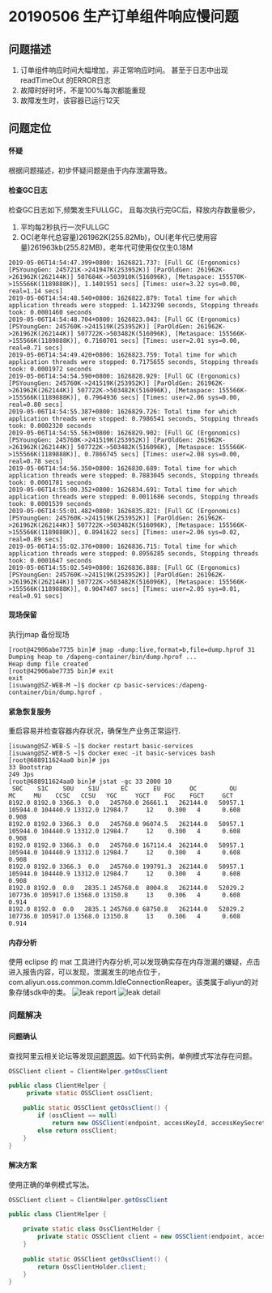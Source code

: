 # 20190506 生产订单组件响应慢问题

## 问题描述
1. 订单组件响应时间大幅增加，非正常响应时间。 甚至于日志中出现 readTimeOut 的ERROR日志
2. 故障时好时坏，不是100%每次都能重现
3. 故障发生时，该容器已运行12天



## 问题定位

#### 怀疑
根据问题描述，初步怀疑问题是由于内存泄漏导致。

#### 检查GC日志
检查GC日志如下,频繁发生FULLGC， 且每次执行完GC后，释放内存数量极少，
 1. 平均每2秒执行一次FULLGC
 2. OC(老年代总容量)261962K(255.82Mb)，OU(老年代已使用容量)261963kb(255.82MB)，老年代可使用仅仅生0.18M
```
2019-05-06T14:54:47.399+0800: 1626821.737: [Full GC (Ergonomics) [PSYoungGen: 245721K->241947K(253952K)] [ParOldGen: 261962K->261962K(262144K)] 507684K->503910K(516096K), [Metaspace: 155570K->155566K(1189888K)], 1.1401951 secs] [Times: user=3.22 sys=0.00, real=1.14 secs]
2019-05-06T14:54:48.540+0800: 1626822.879: Total time for which application threads were stopped: 1.1423290 seconds, Stopping threads took: 0.0001460 seconds
2019-05-06T14:54:48.704+0800: 1626823.043: [Full GC (Ergonomics) [PSYoungGen: 245760K->241519K(253952K)] [ParOldGen: 261962K->261962K(262144K)] 507722K->503482K(516096K), [Metaspace: 155566K->155566K(1189888K)], 0.7160701 secs] [Times: user=2.01 sys=0.00, real=0.71 secs]
2019-05-06T14:54:49.420+0800: 1626823.759: Total time for which application threads were stopped: 0.7175655 seconds, Stopping threads took: 0.0001972 seconds
2019-05-06T14:54:54.590+0800: 1626828.929: [Full GC (Ergonomics) [PSYoungGen: 245760K->241519K(253952K)] [ParOldGen: 261962K->261962K(262144K)] 507722K->503482K(516096K), [Metaspace: 155566K->155566K(1189888K)], 0.7964936 secs] [Times: user=2.06 sys=0.00, real=0.80 secs]
2019-05-06T14:54:55.387+0800: 1626829.726: Total time for which application threads were stopped: 0.7986541 seconds, Stopping threads took: 0.0002320 seconds
2019-05-06T14:54:55.563+0800: 1626829.902: [Full GC (Ergonomics) [PSYoungGen: 245760K->241519K(253952K)] [ParOldGen: 261962K->261962K(262144K)] 507722K->503482K(516096K), [Metaspace: 155566K->155566K(1189888K)], 0.7866745 secs] [Times: user=2.08 sys=0.00, real=0.78 secs]
2019-05-06T14:54:56.350+0800: 1626830.689: Total time for which application threads were stopped: 0.7883045 seconds, Stopping threads took: 0.0001781 seconds
2019-05-06T14:55:00.352+0800: 1626834.691: Total time for which application threads were stopped: 0.0011686 seconds, Stopping threads took: 0.0001539 seconds
2019-05-06T14:55:01.482+0800: 1626835.821: [Full GC (Ergonomics) [PSYoungGen: 245760K->241519K(253952K)] [ParOldGen: 261962K->261962K(262144K)] 507722K->503482K(516096K), [Metaspace: 155566K->155566K(1189888K)], 0.8941622 secs] [Times: user=2.06 sys=0.02, real=0.89 secs]
2019-05-06T14:55:02.376+0800: 1626836.715: Total time for which application threads were stopped: 0.8956285 seconds, Stopping threads took: 0.0001647 seconds
2019-05-06T14:55:02.549+0800: 1626836.888: [Full GC (Ergonomics) [PSYoungGen: 245760K->241519K(253952K)] [ParOldGen: 261962K->261962K(262144K)] 507722K->503482K(516096K), [Metaspace: 155566K->155566K(1189888K)], 0.9047407 secs] [Times: user=2.05 sys=0.01, real=0.91 secs]
```

#### 现场保留

执行jmap 备份现场
```
[root@42906abe7735 bin]# jmap -dump:live,format=b,file=dump.hprof 31
Dumping heap to /dapeng-container/bin/dump.hprof ...
Heap dump file created
[root@42906abe7735 bin]# exit
exit
[isuwang@SZ-WEB-M ~]$ docker cp basic-services:/dapeng-container/bin/dump.hprof .
```


#### 紧急恢复服务
重启容易并检查容器内存状况，确保生产业务正常运行.
```
[isuwang@SZ-WEB-S ~]$ docker restart basic-services
[isuwang@SZ-WEB-S ~]$ docker exec -it basic-services bash
[root@688911624aa0 bin]# jps
33 Bootstrap
249 Jps
[root@688911624aa0 bin]# jstat -gc 33 2000 10
 S0C    S1C    S0U    S1U      EC       EU        OC         OU       MC     MU    CCSC   CCSU   YGC     YGCT    FGC    FGCT     GCT
8192.0 8192.0 3366.3  0.0   245760.0 26661.1   262144.0   50957.1   105944.0 104440.9 13312.0 12984.7     12    0.300   4      0.608    0.908
8192.0 8192.0 3366.3  0.0   245760.0 96074.5   262144.0   50957.1   105944.0 104440.9 13312.0 12984.7     12    0.300   4      0.608    0.908
8192.0 8192.0 3366.3  0.0   245760.0 167114.4  262144.0   50957.1   105944.0 104440.9 13312.0 12984.7     12    0.300   4      0.608    0.908
8192.0 8192.0 3366.3  0.0   245760.0 199791.3  262144.0   50957.1   105944.0 104440.9 13312.0 12984.7     12    0.300   4      0.608    0.908
8192.0 8192.0  0.0   2835.1 245760.0  8004.8   262144.0   52029.2   107736.0 105917.0 13568.0 13150.8     13    0.306   4      0.608    0.914
8192.0 8192.0  0.0   2835.1 245760.0 68750.8   262144.0   52029.2   107736.0 105917.0 13568.0 13150.8     13    0.306   4      0.608    0.914
```
#### 内存分析
使用 eclipse 的 mat 工具进行内存分析,可以发现确实存在内存泄漏的嫌疑，点击进入报告内容，可以发现，泄漏发生的地点位于，com.aliyun.oss.common.comm.IdleConnectionReaper。该类属于aliyun的对象存储sdk中的类。 
![leak report][1]
![leak detail][2]



### 问题解决
#### 问题确认
查找阿里云相关论坛等发现[问题原因][3]。如下代码实例，单例模式写法存在问题。
```java
OSSClient client = ClientHelper.getOssClient

public class ClientHelper {
     private static OSSClient ossClient;

    public static OSSClient getOssClient() {
        if (ossClient == null)
            return new OSSClient(endpoint, accessKeyId, accessKeySecret);
        else return ossClient;
    }
}
```

#### 解决方案
使用正确的单例模式写法。
```java
OSSClient client = ClientHelper.getOssClient

public class ClientHelper {

    private static class OssClientHolder {
        private static OSSClient client = new OSSClient(endpoint, accessKeyId, accessKeySecret);
    }
    
    public static OSSClient getOssClient() {
        return OssClientHolder.client;
    }
}
```


  [1]: https://upload-images.jianshu.io/upload_images/8665921-ee47734011323373.jpg?imageMogr2/auto-orient/strip%7CimageView2/2/w/839/format/webp
  [2]: https://upload-images.jianshu.io/upload_images/8665921-c0d1319c67f4d567.jpg?imageMogr2/auto-orient/strip%7CimageView2/2/w/1240
  [3]: https://github.com/aliyun/aliyun-oss-java-sdk/issues/126
